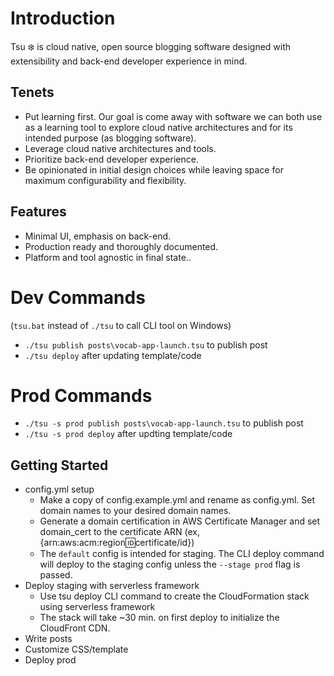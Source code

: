 # Introduction
Tsu :snowflake: is cloud native, open source blogging software designed with extensibility and back-end developer experience in mind.

## Tenets
- Put learning first.
  Our goal is come away with software we can both use as a learning tool to explore cloud native architectures and for its intended purpose (as blogging software).  
- Leverage cloud native architectures and tools.
- Prioritize back-end developer experience.
- Be opinionated in initial design choices while leaving space for maximum configurability and flexibility.

## Features
- Minimal UI, emphasis on back-end.
- Production ready and thoroughly documented.
- Platform and tool agnostic in final state..

# Dev Commands
(`tsu.bat` instead of `./tsu` to call CLI tool on Windows)
- `./tsu publish posts\vocab-app-launch.tsu` to publish post
- `./tsu deploy` after updating template/code

# Prod Commands
- `./tsu -s prod publish posts\vocab-app-launch.tsu` to publish post
- `./tsu -s prod deploy` after updting template/code

## Getting Started
- config.yml setup
  - Make a copy of config.example.yml and rename as config.yml. Set domain names to your desired domain names.
  - Generate a domain certification in AWS Certificate Manager and set domain_cert to the certificate ARN (ex, {arn:aws:acm:region:id:certificate/id}) 
  - The `default` config is intended for staging. The CLI deploy command will deploy to the staging config unless the `--stage prod` flag is passed.
- Deploy staging with serverless framework
  - Use tsu deploy CLI command to create the CloudFormation stack using serverless framework
  - The stack will take ~30 min. on first deploy to initialize the CloudFront CDN.
- Write posts
- Customize CSS/template
- Deploy prod

